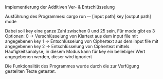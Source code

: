 Implementierung der Additiven Ver- & Entschlüsselung

Ausführung des Programmes: 
cargo run -- [input path] key [output path] mode

Dabei soll key eine ganze Zahl zwischen 0 und 25 sein, 
Für mode gibt es 3 Optionen: 
0 -> Verschlüsselung von Klartext aus dem input file mit angegebenen key
1 -> Entschlüsselung von Ciphertext aus dem input file mit angegebenen key 
2 -> Entschlüsselung von Ciphertext mittels Häufigkeitsanalyse, in diesem Modus kann für key 
     ein beliebiger Wert angegebenen werden, dieser wird ignoriert


Die Funktionalität des Programmes wurde durch die zur Verfügung gestellten Texte getestet.
